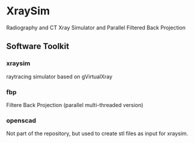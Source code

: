 # XraySim
Radiography and CT Xray Simulator and Parallel Filtered Back Projection

## Software Toolkit

### xraysim

raytracing simulator based on gVirtualXray

### fbp

Filtere Back Projection (parallel multi-threaded version)

### openscad

Not part of the repository, but used to create stl files as input for xraysim.


